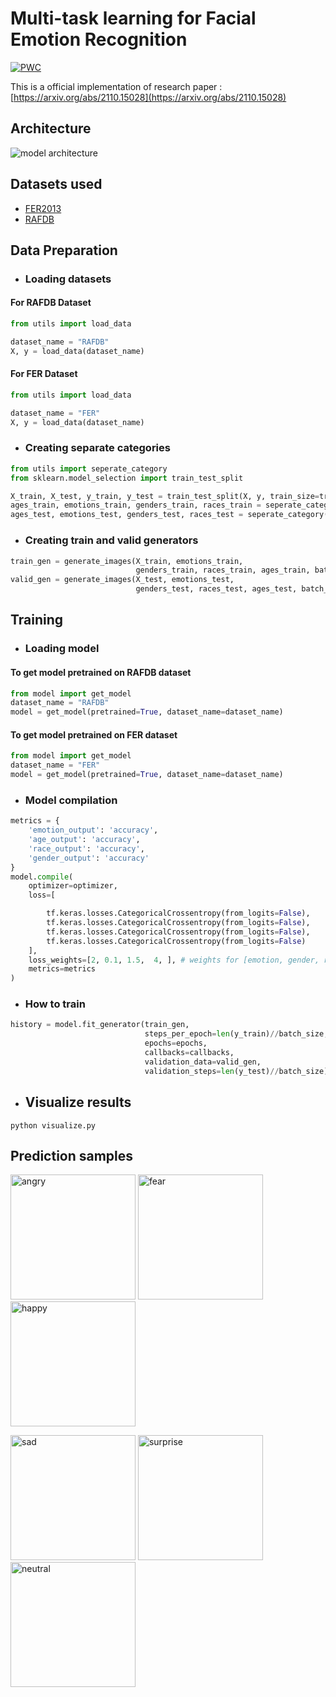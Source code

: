 # Multi-task learning for Facial Emotion Recognition
[![PWC](https://img.shields.io/endpoint.svg?url=https://paperswithcode.com/badge/facial-emotion-recognition-a-multi-task/facial-expression-recognition-on-real-world)](https://paperswithcode.com/sota/facial-expression-recognition-on-real-world?p=facial-emotion-recognition-a-multi-task)

This is a official implementation of research paper : [https://arxiv.org/abs/2110.15028](https://arxiv.org/abs/2110.15028)

## Architecture 
![model architecture](https://user-images.githubusercontent.com/55437218/133663101-64efbd6c-9fa1-406e-8888-f092b3cfe16b.png)

## Datasets used 
* [FER2013](https://www.kaggle.com/c/challenges-in-representation-learning-facial-expression-recognition-challenge/data)
* [RAFDB](http://www.whdeng.cn/raf/model1.html)


## Data Preparation

* ### Loading datasets 
#### For RAFDB Dataset 
```python
from utils import load_data

dataset_name = "RAFDB"
X, y = load_data(dataset_name)
```
#### For FER Dataset 
```python
from utils import load_data

dataset_name = "FER"
X, y = load_data(dataset_name)
```

* ### Creating separate categories 

```python
from utils import seperate_category
from sklearn.model_selection import train_test_split

X_train, X_test, y_train, y_test = train_test_split(X, y, train_size=train_size, shuffle=True, random_state=random_state)
ages_train, emotions_train, genders_train, races_train = seperate_category(y_train, dataset_name)
ages_test, emotions_test, genders_test, races_test = seperate_category(y_test, dataset_name)
```

* ### Creating train and valid generators 

```python
train_gen = generate_images(X_train, emotions_train,
                            genders_train, races_train, ages_train, batch_size, True)
valid_gen = generate_images(X_test, emotions_test,
                            genders_test, races_test, ages_test, batch_size, True)
```

## Training 

* ### Loading model

#### To get model pretrained on RAFDB dataset
```python
from model import get_model
dataset_name = "RAFDB"
model = get_model(pretrained=True, dataset_name=dataset_name)
```
#### To get model pretrained on FER dataset
```python
from model import get_model
dataset_name = "FER"
model = get_model(pretrained=True, dataset_name=dataset_name)
```

* ### Model compilation 
```python
metrics = {
    'emotion_output': 'accuracy',
    'age_output': 'accuracy',
    'race_output': 'accuracy',
    'gender_output': 'accuracy'
}
model.compile(
    optimizer=optimizer,
    loss=[

        tf.keras.losses.CategoricalCrossentropy(from_logits=False),
        tf.keras.losses.CategoricalCrossentropy(from_logits=False),
        tf.keras.losses.CategoricalCrossentropy(from_logits=False),
        tf.keras.losses.CategoricalCrossentropy(from_logits=False)
    ],
    loss_weights=[2, 0.1, 1.5,  4, ], # weights for [emotion, gender, race, age]
    metrics=metrics
)
```
* ### How to train

```python
history = model.fit_generator(train_gen,
                              steps_per_epoch=len(y_train)//batch_size,
                              epochs=epochs,
                              callbacks=callbacks,
                              validation_data=valid_gen,
                              validation_steps=len(y_test)//batch_size)
```

* ## Visualize results
```
python visualize.py
```

## Prediction samples 

<p float="left">
  <img src="./results/angry.png" alt="angry" width="200"/>
  <img src="./results/fear.png" alt="fear" width="200"/>
  <img src="./results/happy.png" alt="happy" width="200"/>
</p>

<p float="left">
  <img src="./results/sad.png" alt="sad" width="200"/>
  <img src="./results/surprise.png" alt="surprise" width="200"/>
  <img src="./results/neutral.png" alt="neutral" width="200"/>
</p>

